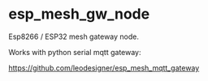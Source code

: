 # esp_mesh_gw_node

Esp8266 / ESP32 mesh gateway node.

Works with python serial mqtt gateway:

https://github.com/leodesigner/esp_mesh_mqtt_gateway

